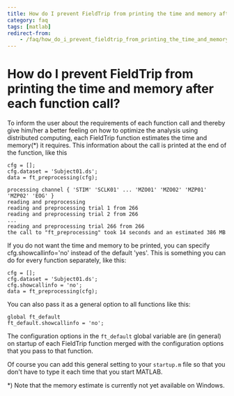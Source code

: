 ```yaml
---
title: How do I prevent FieldTrip from printing the time and memory after each function call?
category: faq
tags: [matlab]
redirect-from:
    - /faq/how_do_i_prevent_fieldtrip_from_printing_the_time_and_memory_after_each_function_call/
---
```


# How do I prevent FieldTrip from printing the time and memory after each function call?

To inform the user about the requirements of each function call and thereby give him/her a better feeling on how to optimize the analysis using distributed computing, each FieldTrip function estimates the time and memory(\*) it requires. This information about the call is printed at the end of the function, like this

    cfg = [];
    cfg.dataset = 'Subject01.ds';
    data = ft_preprocessing(cfg);

    processing channel { 'STIM' 'SCLK01' ... 'MZO01' 'MZO02' 'MZP01' 'MZP02' 'EOG' }
    reading and preprocessing
    reading and preprocessing trial 1 from 266
    reading and preprocessing trial 2 from 266
    ...
    reading and preprocessing trial 266 from 266
    the call to "ft_preprocessing" took 14 seconds and an estimated 386 MB

If you do not want the time and memory to be printed, you can specify cfg.showcallinfo='no' instead of the default 'yes'. This is something you can do for every function separately, like this:

    cfg = [];
    cfg.dataset = 'Subject01.ds';
    cfg.showcallinfo = 'no';
    data = ft_preprocessing(cfg);

You can also pass it as a general option to all functions like this:

    global ft_default
    ft_default.showcallinfo = 'no';

The configuration options in the `ft_default` global variable are (in general) on startup of each FieldTrip function merged with the configuration options that you pass to that function.

Of course you can add this general setting to your `startup.m` file so that you don't have to type it each time that you start MATLAB.

\*) Note that the memory estimate is currently not yet available on Windows.
